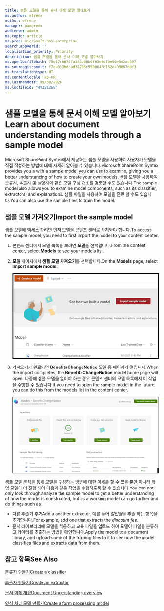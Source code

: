 ```yaml
---
title: 샘플 모델을 통해 문서 이해 모델 알아보기
ms.author: efrene
author: efrene
manager: pamgreen
audience: admin
ms.topic: article
ms.prod: microsoft-365-enterprise
search.appverid: ''
localization_priority: Priority
description: 샘플 모델을 통해 문서 이해 모델 알아보기
ms.openlocfilehash: 75e17c8075fa381c68b6f85e0dfbe96e5d2ad557
ms.sourcegitcommit: f7ca339bdcad38796c550064fb152ea09687d0f3
ms.translationtype: HT
ms.contentlocale: ko-KR
ms.lasthandoff: 09/30/2020
ms.locfileid: "48321268"
---
```

# <a name="learn-about-document-understanding-models-through-a-sample-model"></a><span data-ttu-id="403a7-103">샘플 모델을 통해 문서 이해 모델 알아보기</span><span class="sxs-lookup"><span data-stu-id="403a7-103">Learn about document understanding models through a sample model</span></span>

<span data-ttu-id="403a7-104">Microsoft SharePoint Syntex에서 제공하는 샘플 모델을 사용하여 사용자가 모델을 직접 작성하는 방법에 대해 자세히 알아볼 수 있습니다.</span><span class="sxs-lookup"><span data-stu-id="403a7-104">Microsoft SharePoint Syntex provides you a with a sample model you can use to examine, giving you a better understanding of how to create your own models.</span></span> <span data-ttu-id="403a7-105">샘플 모델을 사용하여 분류자, 추출자 및 설명자와 같은 모델 구성 요소를 검토할 수도 있습니다.</span><span class="sxs-lookup"><span data-stu-id="403a7-105">The sample model also allows you to examine model components, such as its classifier, extractors, and explanations.</span></span> <span data-ttu-id="403a7-106">샘플 파일을 사용하여 모델을 훈련 할 수도 있습니다.</span><span class="sxs-lookup"><span data-stu-id="403a7-106">You can also use the sample files to train the model.</span></span>

## <a name="import-the-sample-model"></a><span data-ttu-id="403a7-107">샘플 모델 가져오기</span><span class="sxs-lookup"><span data-stu-id="403a7-107">Import the sample model</span></span>

<span data-ttu-id="403a7-108">샘플 모델에 액세스 하려면 먼저 모델을 콘텐츠 센터로 가져와야 합니다.</span><span class="sxs-lookup"><span data-stu-id="403a7-108">To access the sample model, you need to first import the model to your content center.</span></span>

1. <span data-ttu-id="403a7-109">콘텐츠 센터에서 모델 목록을 보려면 **모델**을 선택합니다.</span><span class="sxs-lookup"><span data-stu-id="403a7-109">From the content center, select **Models** to see your models list.</span></span></br>
2. <span data-ttu-id="403a7-110">**모델** 페이지에서 **샘플 모델 가져오기**를 선택합니다.</span><span class="sxs-lookup"><span data-stu-id="403a7-110">On the **Models** page, select **Import sample model**.</span></span></br>

    ![샘플 모델 가져오기](../media/content-understanding/import-sample-model.png) </br>

3. <span data-ttu-id="403a7-112">가져오기가 완료되면 **BenefitsChangeNotice** 모델 홈 페이지가 열립니다.</span><span class="sxs-lookup"><span data-stu-id="403a7-112">When the import completes, the **BenefitsChangeNotice** model home page will open.</span></span> <span data-ttu-id="403a7-113">나중에 샘플 모델을 열어야 하는 경우 콘텐츠 센터의 모델 목록에서 이 작업을 수행할 수 있습니다.</span><span class="sxs-lookup"><span data-stu-id="403a7-113">If you need to open the sample model in the future, you can do this from the models list in the content center.</span></span> </br>

     ![샘플 홈 페이지](../media/content-understanding/sample-home-page.png)</br>

<span data-ttu-id="403a7-115">샘플 모델 분석을 통해 모델을 구성하는 방법에 대한 이해를 할 수 있을 뿐만 아니라 작업 모델이 더 진행 되어 다음과 같은 작업을 수행하도록 할 수 있습니다.</span><span class="sxs-lookup"><span data-stu-id="403a7-115">You can not only look through analyze the sample model to get a better understanding of how the model is constructed, but as a working model can go further and do things such as:</span></span>

- <span data-ttu-id="403a7-116">다른 추출기 추가</span><span class="sxs-lookup"><span data-stu-id="403a7-116">Add a another extractor.</span></span> <span data-ttu-id="403a7-117">예를 들어 *할인율*을 추출 하는 항목을 추가합니다.</span><span class="sxs-lookup"><span data-stu-id="403a7-117">For example, add one that extracts the *discount fee*.</span></span>
- <span data-ttu-id="403a7-118">문서 라이브러리에 모델을 적용하고 교육 파일을 업로드 하여 모델이 파일을 분류하고 데이터를 추출하는 방법을 확인합니다.</span><span class="sxs-lookup"><span data-stu-id="403a7-118">Apply the model to a document library, and upload some of the training files to it to see how the model classifies files and extracts data from them.</span></span>


## <a name="see-also"></a><span data-ttu-id="403a7-119">참고 항목</span><span class="sxs-lookup"><span data-stu-id="403a7-119">See Also</span></span>
[<span data-ttu-id="403a7-120">분류자 만들기</span><span class="sxs-lookup"><span data-stu-id="403a7-120">Create a classifier</span></span>](create-a-classifier.md)

[<span data-ttu-id="403a7-121">추출자 만들기</span><span class="sxs-lookup"><span data-stu-id="403a7-121">Create an extractor</span></span>](create-an-extractor.md)

[<span data-ttu-id="403a7-122">문서 이해 개요</span><span class="sxs-lookup"><span data-stu-id="403a7-122">Document Understanding overview</span></span>](document-understanding-overview.md)

[<span data-ttu-id="403a7-123">양식 처리 모델 만들기</span><span class="sxs-lookup"><span data-stu-id="403a7-123">Create a form processing model</span></span>](create-a-form-processing-model.md)  
